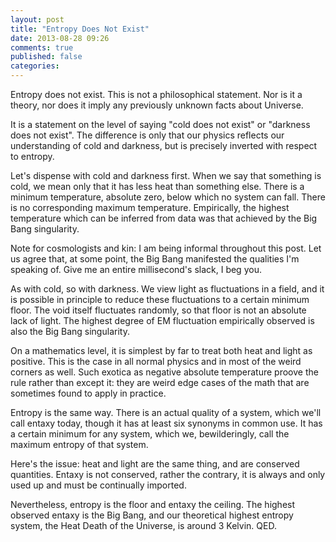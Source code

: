 ```yaml
---
layout: post
title: "Entropy Does Not Exist"
date: 2013-08-28 09:26
comments: true
published: false
categories: 
---
```


Entropy does not exist. This is not a philosophical statement. Nor is it a theory, nor does it imply any previously unknown facts about Universe. 

It is a statement on the level of saying "cold does not exist" or "darkness does not exist". The difference is only that our physics reflects our understanding of cold and darkness, but is precisely inverted with respect to entropy. 

Let's dispense with cold and darkness first. When we say that something is cold, we mean only that it has less heat than something else. There is a minimum temperature, absolute zero, below which no system can fall. There is no corresponding maximum temperature. Empirically, the highest temperature which can be inferred from data was that achieved by the Big Bang singularity. 

Note for cosmologists and kin: I am being informal throughout this post. Let us agree that, at some point, the Big Bang manifested the qualities I'm speaking of. Give me an entire millisecond's slack, I beg you. 

As with cold, so with darkness. We view light as fluctuations in a field, and it is possible in principle to reduce these fluctuations to a certain minimum floor. The void itself fluctuates randomly, so that floor is not an absolute lack of light. The highest degree of EM fluctuation empirically observed is also the Big Bang singularity. 

On a mathematics level, it is simplest by far to treat both heat and light as positive. This is the case in all normal physics and in most of the weird corners as well. Such exotica as negative absolute temperature proove the rule rather than except it: they are weird edge cases of the math that are sometimes found to apply in practice. 

Entropy is the same way. There is an actual quality of a system, which we'll call entaxy today, though it has at least six synonyms in common use. It has a certain minimum for any system, which we, bewilderingly, call the maximum entropy of that system. 

Here's the issue: heat and light are the same thing, and are conserved quantities. Entaxy is not conserved, rather the contrary, it is always and only used up and must be continually imported. 

Nevertheless, entropy is the floor and entaxy the ceiling. The highest observed entaxy is the Big Bang, and our theoretical highest entropy system, the Heat Death of the Universe, is around 3 Kelvin. QED.  